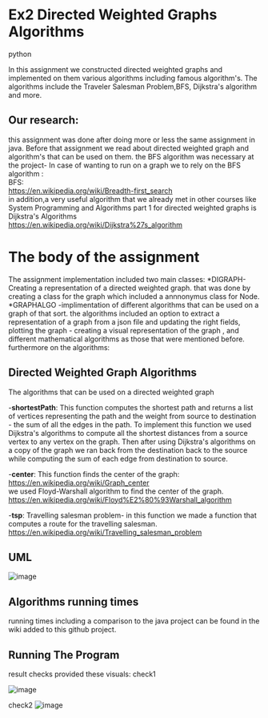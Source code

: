 # Ex2 Directed Weighted Graphs Algorithms
python

In this assignment we constructed directed weighted graphs and implemented on them various algorithms including famous algorithm's. The algorithms include the Traveler Salesman Problem,BFS, Dijkstra's algorithm and more.
## Our research:
this assignment was done after doing more or less the same assignment in java. 
Before that assignment we read about directed weighted graph and algorithm's that can be used on them.
the BFS algorithm was necessary at the project-
In case of wanting to run on a graph we to rely on the BFS algorithm :<br>
BFS:<br>https://en.wikipedia.org/wiki/Breadth-first_search <br>
in addition,a very useful algorithm that we already met in other courses like System Programming and Algorithms part 1 for directed weighted graphs is Dijkstra's Algorithms <br>
https://en.wikipedia.org/wiki/Dijkstra%27s_algorithm <br>

# The body of the assignment
The assignment implementation included two main classes:
*DIGRAPH-Creating a representation of a directed weighted graph. that was done by creating a class for the graph which included a annnonymus class for  Node.
*GRAPHALGO -implimentation of different algorithms that can be used on a graph of that sort. the algorithms included an option to extract a representation of a graph from a json file and updating the right fields, plotting the graph - creating a visual representation of the graph , and different mathematical algorithms as those that were mentioned before. furthermore on the algorithms:
## Directed Weighted Graph Algorithms

 The algorithms that can be used on a directed weighted graph<br>

-**shortestPath**: This function computes the shortest path and returns a list of vertices representing the path and the weight from source to destination - the sum of all the edges in the path.
To implement this function we used Dijkstra's algorithms to compute all the shortest distances from a source vertex to any vertex on the graph.
Then after using Dijkstra's algorithms on a copy of the graph we ran back from the destination back to the source while computing the sum of each edge from destination to source.

-**center**: This function finds the center of the graph: https://en.wikipedia.org/wiki/Graph_center <br>
we used Floyd-Warshall algorithm to find the center of the graph. <br>
https://en.wikipedia.org/wiki/Floyd%E2%80%93Warshall_algorithm <br>

-**tsp**: Travelling salesman problem- in this function we made a function that computes a route for the travelling salesman. <br>
https://en.wikipedia.org/wiki/Travelling_salesman_problem <br>


## UML
![image](https://user-images.githubusercontent.com/93653029/147584398-4c58cbe2-a9db-41d6-9481-10117b6a2de0.png)


## Algorithms running times
running times including a comparison to the java project can be found in the wiki added to this github project.
## Running The Program
result checks provided these visuals:
check1

![image](https://user-images.githubusercontent.com/93653029/147585208-85c6ea43-5396-4ae1-b4f6-effcc5017b31.png)


check2
![image](https://user-images.githubusercontent.com/93653029/147585281-27a52a17-b997-4e09-adee-5a0bcf9376a3.png)
